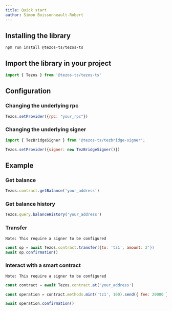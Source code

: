 ```yaml
---
title: Quick start
author: Simon Boissonneault-Robert
---
```


## Installing the library

```
npm run install @tezos-ts/tezos-ts
```

## Import the library in your project

```js
import { Tezos } from '@tezos-ts/tezos-ts'
```

## Configuration

### Changing the underlying rpc

```js
Tezos.setProvider({rpc: "your_rpc"})
```

### Changing the underlying signer

```js
import { TezBridgeSigner } from '@tezos-ts/tezbridge-signer';

Tezos.setProvider({signer: new TezBridgeSigner()})
```

## Example

### Get balance

```js
Tezos.contract.getBalance('your_address')
```

### Get balance history

```js
Tezos.query.balanceHistory('your_address')
```


### Transfer

`Note: This require a signer to be configured`

```js
const op = await Tezos.contract.transfer({to: 'tz1', amount: 2'})
await op.confirmation()
```

### Interact with a smart contract

`Note: This require a signer to be configured`

```js
const contract = await Tezos.contract.at('your_address')

const operation = contract.methods.mint('tz1', 100).send({ fee: 20000 })

await operation.confirmation()
```